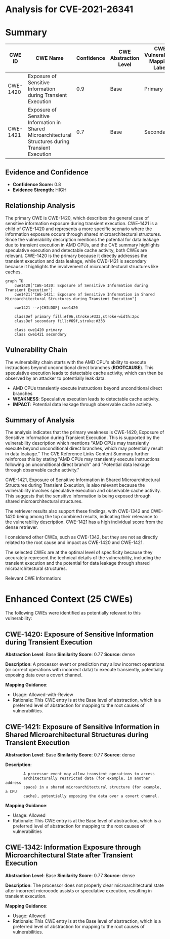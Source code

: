 # Analysis for CVE-2021-26341

# Summary
| CWE ID | CWE Name | Confidence | CWE Abstraction Level | CWE Vulnerability Mapping Label | CWE-Vulnerability Mapping Notes |
|---|---|---|---|---|---|
| CWE-1420 | Exposure of Sensitive Information during Transient Execution | 0.9 | Base | Primary | Allowed-with-Review |
| CWE-1421 | Exposure of Sensitive Information in Shared Microarchitectural Structures during Transient Execution | 0.7 | Base | Secondary | Allowed |

## Evidence and Confidence

*   **Confidence Score:** 0.8
*   **Evidence Strength:** HIGH

## Relationship Analysis
The primary CWE is CWE-1420, which describes the general case of sensitive information exposure during transient execution. CWE-1421 is a child of CWE-1420 and represents a more specific scenario where the information exposure occurs through shared microarchitectural structures. Since the vulnerability description mentions the potential for data leakage due to transient execution in AMD CPUs, and the CVE summary highlights speculative execution and detectable cache activity, both CWEs are relevant. CWE-1420 is the primary because it directly addresses the transient execution and data leakage, while CWE-1421 is secondary because it highlights the involvement of microarchitectural structures like caches.

```mermaid
graph TD
    cwe1420["CWE-1420: Exposure of Sensitive Information during Transient Execution"]
    cwe1421["CWE-1421: Exposure of Sensitive Information in Shared Microarchitectural Structures during Transient Execution"]
    
    cwe1421 -->|CHILDOF| cwe1420
    
    classDef primary fill:#f96,stroke:#333,stroke-width:2px
    classDef secondary fill:#69f,stroke:#333
    
    class cwe1420 primary
    class cwe1421 secondary
```

## Vulnerability Chain
The vulnerability chain starts with the AMD CPU's ability to execute instructions beyond unconditional direct branches (**ROOTCAUSE**). This speculative execution leads to detectable cache activity, which can then be observed by an attacker to potentially leak data.
  - AMD CPUs transiently execute instructions beyond unconditional direct branches
  - **WEAKNESS**: Speculative execution leads to detectable cache activity.
  - **IMPACT**: Potential data leakage through observable cache activity.

## Summary of Analysis
The analysis indicates that the primary weakness is CWE-1420, Exposure of Sensitive Information during Transient Execution. This is supported by the vulnerability description which mentions "AMD CPUs may transiently execute beyond unconditional direct branches, which may potentially result in data leakage." The CVE Reference Links Content Summary further reinforces this by stating "AMD CPUs may transiently execute instructions following an unconditional direct branch" and "Potential data leakage through observable cache activity."

CWE-1421, Exposure of Sensitive Information in Shared Microarchitectural Structures during Transient Execution, is also relevant because the vulnerability involves speculative execution and observable cache activity. This suggests that the sensitive information is being exposed through shared microarchitectural structures.

The retriever results also support these findings, with CWE-1342 and CWE-1420 being among the top combined results, indicating their relevance to the vulnerability description. CWE-1421 has a high individual score from the dense retriever.

I considered other CWEs, such as CWE-1342, but they are not as directly related to the root cause and impact as CWE-1420 and CWE-1421.

The selected CWEs are at the optimal level of specificity because they accurately represent the technical details of the vulnerability, including the transient execution and the potential for data leakage through shared microarchitectural structures.

Relevant CWE Information:

# Enhanced Context (25 CWEs)
The following CWEs were identified as potentially relevant to this vulnerability:

## CWE-1420: Exposure of Sensitive Information during Transient Execution
**Abstraction Level**: Base
**Similarity Score**: 0.77
**Source**: dense

**Description**:
A processor event or prediction may allow incorrect operations (or correct operations with incorrect data) to execute transiently, potentially exposing data over a covert channel.

**Mapping Guidance**:
- Usage: Allowed-with-Review
- Rationale: This CWE entry is at the Base level of abstraction, which is a preferred level of abstraction for mapping to the root causes of vulnerabilities.

## CWE-1421: Exposure of Sensitive Information in Shared Microarchitectural Structures during Transient Execution
**Abstraction Level**: Base
**Similarity Score**: 0.77
**Source**: dense

**Description**:

			A processor event may allow transient operations to access
			architecturally restricted data (for example, in another address
			space) in a shared microarchitectural structure (for example, a CPU
			cache), potentially exposing the data over a covert channel.
		  

**Mapping Guidance**:
- Usage: Allowed
- Rationale: This CWE entry is at the Base level of abstraction, which is a preferred level of abstraction for mapping to the root causes of vulnerabilities

## CWE-1342: Information Exposure through Microarchitectural State after Transient Execution
**Abstraction Level**: Base
**Similarity Score**: 0.77
**Source**: dense

**Description**:
The processor does not properly clear microarchitectural state after incorrect microcode assists or speculative execution, resulting in transient execution.

**Mapping Guidance**:
- Usage: Allowed
- Rationale: This CWE entry is at the Base level of abstraction, which is a preferred level of abstraction for mapping to the root causes of vulnerabilities.